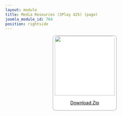 ```yaml
---
layout: module
title: Media Resources (3Play 425) (page)
joomla_module_id: 764
position: rightside
---
```

<div align="center" style="margin-bottom: 20px;"><a href="/images/media-resources/3Play425.zip">
<div align="center" style="max-width: 200px; border-style: solid; border-width: 2px; border-color: #cccccc; border-radius: 10px; background-color: #ffffff;"><img src="{{"images/media-resources/img/3play425.jpg" | cdn }}" style="width: 190px; border-radius: 10px 10px 0px 0px;" class="img-responsive" />
<p style="line-height: 1.3em; color: #000000;">Download Zip</p>
</div>
</a>
</div>
